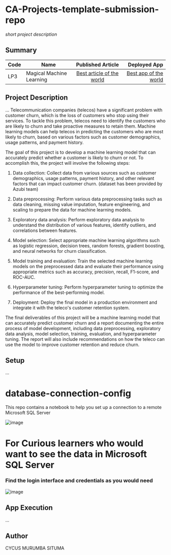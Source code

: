 # CA-Projects-template-submission-repo
*short project description*

## Summary
| Code      | Name        | Published Article |  Deployed App |
|-----------|-------------|:-------------:|------:|
| LP3 | Magical Machine Learning |  [Best article of the world](/) | [Best app of the world](/) |

## Project Description
...
Telecommunication companies (telecos) have a significant problem with customer churn, which is the loss of customers who stop using their services. To tackle this problem, telecos need to identify the customers who are likely to churn and take proactive measures to retain them. Machine learning models can help telecos in predicting the customers who are most likely to churn, based on various factors such as customer demographics, usage patterns, and payment history.

The goal of this project is to develop a machine learning model that can accurately predict whether a customer is likely to churn or not. To accomplish this, the project will involve the following steps:

1. Data collection: Collect data from various sources such as customer demographics, usage patterns, payment history, and other relevant factors that can impact customer churn. (dataset has been provided by Azubi team)
2. Data preprocessing: Perform various data preprocessing tasks such as data cleaning, missing value imputation, feature engineering, and scaling to prepare the data for machine learning models.

3. Exploratory data analysis: Perform exploratory data analysis to understand the distribution of various features, identify outliers, and correlations between features.

4. Model selection: Select appropriate machine learning algorithms such as logistic regression, decision trees, random forests, gradient boosting, and neural networks for churn classification.

5. Model training and evaluation: Train the selected machine learning models on the preprocessed data and evaluate their performance using appropriate metrics such as accuracy, precision, recall, F1-score, and ROC-AUC.

6. Hyperparameter tuning: Perform hyperparameter tuning to optimize the performance of the best-performing model.
7. Deployment: Deploy the final model in a production environment and integrate it with the teleco's customer retention system.

The final deliverables of this project will be a machine learning model that can accurately predict customer churn and a report documenting the entire process of model development, including data preprocessing, exploratory data analysis, model selection, training, evaluation, and hyperparameter tuning. The report will also include recommendations on how the teleco can use the model to improve customer retention and reduce churn.

## Setup
...
# database-connection-config
This repo contains a notebook to help you set up a connection to a remote Microsoft SQL Server

![image](https://github.com/coderacheal/database-connection-config/assets/97846040/20eab7da-c723-4c0e-a46f-c218f74d4c53)

# For Curious learners who would want to see the data in Microsoft SQL Server

### Find the login interface and credentials as you would need 
![image](https://github.com/coderacheal/database-connection-config/assets/97846040/bca10eab-d308-40ce-8cdf-e4963021484b)



## App Execution
...

## Author
CYCUS MURUMBA SITUMA

